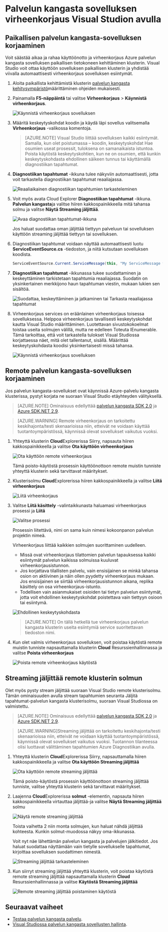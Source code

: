 <properties
   pageTitle="Virheenkorjaus sovelluksesi Visual Studiossa | Microsoft Azure"
   description="Paranna luotettavuutta ja suorituskykyä palvelujen kehittämällä ja virheenkorjaus ne Visual Studiossa paikallista kehittämistä klusterissa."
   services="service-fabric"
   documentationCenter=".net"
   authors="vturecek"
   manager="timlt"
   editor=""/>

<tags
   ms.service="service-fabric"
   ms.devlang="dotnet"
   ms.topic="article"
   ms.tgt_pltfrm="na"
   ms.workload="na"
   ms.date="06/21/2016"
   ms.author="vturecek;mikhegn"/>

# <a name="debug-your-service-fabric-application-by-using-visual-studio"></a>Palvelun kangasta sovelluksen virheenkorjaus Visual Studion avulla

## <a name="debug-a-local-service-fabric-application"></a>Paikallisen palvelun kangasta-sovelluksen korjaaminen

Voit säästää aikaa ja rahaa käyttöönotto ja virheenkorjaus Azure palvelun kangasta sovelluksen paikallisen tietokoneen kehittäminen klusterin. Visual Studio voit ottaa käyttöön sovelluksen paikallisen klusterin ja yhdistää viivalla automaattisesti virheenkorjaus sovelluksen esiintymät.

1. Aloita paikallista kehittämistä klusterin [palvelun kangasta kehitysympäristö](service-fabric-get-started.md)määrittäminen ohjeiden mukaisesti.

2. Painamalla **F5-näppäintä** tai valitse **Virheenkorjaus** > **Käynnistä virheenkorjaus**.

    ![Käynnistä virheenkorjaus sovelluksen][startdebugging]

3. Määritä keskeytyskohdat koodin ja käydä läpi sovellus valitsemalla **Virheenkorjaus** -valikossa komentoja.

    > [AZURE.NOTE] Visual Studio liittää sovelluksen kaikki esiintymät. Samalla, kun olet poistumassa – koodin, keskeytyskohdat Hae osumien useat prosessit, tuloksena on samanaikaista istuntoa. Poista käytöstä keskeytyskohtien, kun ne on osumien, että kunkin keskeytyskohdasta ehdollinen säikeen tunnus tai käyttämällä diagnostiikan tapahtumat.

4. **Diagnostiikan tapahtumat** -ikkuna tulee näkyviin automaattisesti, jotta voit tarkastella diagnostiikan tapahtumat reaaliajassa.

    ![Reaaliaikainen diagnostiikan tapahtumien tarkasteleminen][diagnosticevents]

5. Voit myös avata Cloud Explorer **Diagnostiikan tapahtumat** -ikkuna.  **Palvelun kangasta**ja valitse hiiren kakkospainikkeella mitä tahansa solmu ja valitse **Näytä Streaming jäljittää**.

    ![Avaa diagnostiikan tapahtumat-ikkuna][viewdiagnosticevents]

    Jos haluat suodattaa oman jäljittää tiettyyn palveluun tai sovelluksen käyttöön streaming jäljittää tiettyyn tai sovelluksen.

6. Diagnostiikan tapahtumat voidaan näyttää automaattisesti luotu **ServiceEventSource.cs** -tiedoston, ja niitä kutsutaan sovelluksen koodista.

    ```csharp
    ServiceEventSource.Current.ServiceMessage(this, "My ServiceMessage with a parameter {0}", result.Value.ToString());
    ```

7. **Diagnostiikan tapahtumat** -ikkunassa tukee suodattaminen ja keskeyttäminen tarkistetaan tapahtumia reaaliajassa.  Suodatin on yksinkertainen merkkijono haun tapahtuman viestin, mukaan lukien sen sisältöä.

    ![Suodattaa, keskeyttäminen ja jatkaminen tai Tarkasta reaaliajassa tapahtumat][diagnosticeventsactions]

8. Virheenkorjaus services on eräänlainen virheenkorjaus toisessa sovelluksessa. Helppoa virheenkorjaus tavallisesti keskeytyskohdat kautta Visual Studio määrittäminen. Luotettavan sivustokokoelmat toistaa useita solmujen välillä, mutta ne edelleen Toteuta IEnumerable. Tämä tarkoittaa, että voit tarkastella tulokset Visual Studiossa korjattaessa näet, mitä olet tallentanut, sisällä. Määrittää keskeytyskohdasta koodisi yksinkertaisesti missä tahansa.

    ![Käynnistä virheenkorjaus sovelluksen][breakpoint]

<!--Every topic should have next steps and links to the next logical set of content to keep the customer engaged-->

## <a name="debug-a-remote-service-fabric-application"></a>Remote palvelun kangasta-sovelluksen korjaaminen

Jos palvelun kangasta-sovellukset ovat käynnissä Azure-palvelu kangasta klusterissa, pystyt korjata ne suoraan Visual Studio etäyhteyden välityksellä.

> [AZURE.NOTE] Ominaisuus edellyttää [palvelun kangasta SDK 2.0](http://www.microsoft.com/web/handlers/webpi.ashx?command=getinstallerredirect&appid=MicrosoftAzure-ServiceFabric-VS2015) ja [Azure SDK.NET 2.9](https://azure.microsoft.com/downloads/).    

<!-- -->
> [AZURE.WARNING] Remote virheenkorjaus on tarkoitettu keskihajonta/testi skenaarioissa niin, etteivät ne voidaan käyttää tuotantoympäristössä, käynnissä olevat sovellukset vaikutus vuoksi.

1. Yhteyttä klusterin **Cloud**Explorerissa Siirry, napsauta hiiren kakkospainikkeella ja valitse **Ota käyttöön virheenkorjaus**

    ![Ota käyttöön remote virheenkorjaus][enableremotedebugging]

    Tämä poisto-käytöstä prosessin käyttöönottoon remote muistin tunniste yhteyttä klusterin sekä tarvittavat määritykset.

2. Klusterisolmu **Cloud**Explorerissa hiiren kakkospainikkeella ja valitse **Liitä virheenkorjaus**

    ![Liitä virheenkorjaus][attachdebugger]

3. Valitse **Liitä käsittely** -valintaikkunasta haluamasi virheenkorjaus prosessi ja **Liitä**

    ![Valitse prosessi][chooseprocess]

    Prosessin liitettävä, nimi on sama kuin nimesi kokoonpanon palvelun projektin nimeä.

    Virheenkorjaus liittää kaikkien solmujen suorittaminen uudelleen.
    - Missä ovat virheenkorjaus tilattomien palvelun tapauksessa kaikki esiintymät palvelun kaikissa solmuissa kuuluvat virheenkorjausistunnon.
    - Jos korjattava tilallisten palvelu, vain ensisijainen se minkä tahansa osion on aktiivinen ja näin ollen pyydetty virheenkorjaus mukaan. Jos ensisijainen se siirtää virheenkorjausistunnon aikana, replika käsittely on osa virheenkorjaus-istunto.
    - Todellisen vain asianmukaiset osioiden tai tietyn palvelun esiintymät, jotta voit ehdollinen keskeytyskohdat poistettava vain tiettyyn osioon tai esiintymä.

    ![Ehdollinen keskeytyskohdasta][conditionalbreakpoint]

    > [AZURE.NOTE] On tällä hetkellä tue virheenkorjaus palvelun kangasta klusterin useita esiintymiä service suoritettavan tiedoston nimi.

4. Kun olet valmis virheenkorjaus sovelluksen, voit poistaa käytöstä remote muistin tunniste napsauttamalla klusterin **Cloud** Resurssienhallinnassa ja valitse **Poista virheenkorjaus**

    ![Poista remote virheenkorjaus käytöstä][disableremotedebugging]

## <a name="streaming-traces-from-a-remote-cluster-node"></a>Streaming jäljittää remote klusterin solmun

Olet myös pysty stream jäljittää suoraan Visual Studio remote klusterisolmu. Tämän ominaisuuden avulla stream tapahtumien seuranta Jäljitä tapahtumat-palvelun kangasta klusterisolmu, suoraan Visual Studiossa on valmistettu.

> [AZURE.NOTE] Ominaisuus edellyttää [palvelun kangasta SDK 2.0](http://www.microsoft.com/web/handlers/webpi.ashx?command=getinstallerredirect&appid=MicrosoftAzure-ServiceFabric-VS2015) ja [Azure SDK.NET 2.9](https://azure.microsoft.com/downloads/).

<!-- -->
> [AZURE.WARNING]Streaming jäljittää on tarkoitettu keskihajonta/testi skenaarioissa niin, etteivät ne voidaan käyttää tuotantoympäristössä, käynnissä olevat sovellukset vaikutus vuoksi.
> Tuotannon tilanteessa olisi luottavat välittäminen tapahtumien Azure Diagnostiikan avulla.

1. Yhteyttä klusterin **Cloud**Explorerissa Siirry, napsauttamalla hiiren kakkospainikkeella ja valitse **Ota käyttöön Streaming jäljittää**

    ![Ota käyttöön remote streaming jäljittää][enablestreamingtraces]

    Tämä poisto-käytöstä prosessin käyttöönottoon streaming jäljittää tunniste, valitse yhteyttä klusterin sekä tarvittavat määritykset.

2. Laajenna **Cloud**Explorerissa **solmut** -elementin, napsauta hiiren kakkospainikkeella virtauttaa jäljittää-ja valitse **Näytä Streaming jäljittää** solmu

    ![Näytä remote streaming jäljittää][viewremotestreamingtraces]

    Toista vaihetta 2 niin monta solmujen, kun haluat nähdä jäljittää kohteesta. Kunkin solmut-muodossa näkyy oma-ikkunassa.

    Voit nyt näe lähettämän palvelun kangasta ja palvelujen jälkitiedot. Jos haluat suodattaa näyttämään vain tietylle sovellukselle tapahtumat, kirjoittaa sovelluksen suodattimen nimestä.

    ![Streaming jäljittää tarkasteleminen][viewingstreamingtraces]

4. Kun siirryt streaming jäljittää yhteyttä klusterin, voit poistaa käytöstä remote streaming jäljittää napsauttamalla klusterin **Cloud** Resurssienhallinnassa ja valitse **Käytöstä Streaming jäljittää**

    ![Remote streaming jäljittää poistaminen käytöstä][disablestreamingtraces]

## <a name="next-steps"></a>Seuraavat vaiheet

- [Testaa palvelun kangasta palvelu](service-fabric-testability-overview.md).
- [Visual Studiossa palvelun kangasta sovellusten hallinta](service-fabric-manage-application-in-visual-studio.md).

<!--Image references-->
[startdebugging]: ./media/service-fabric-debugging-your-application/startdebugging.png
[diagnosticevents]: ./media/service-fabric-debugging-your-application/diagnosticevents.png
[viewdiagnosticevents]: ./media/service-fabric-debugging-your-application/viewdiagnosticevents.png
[diagnosticeventsactions]: ./media/service-fabric-debugging-your-application/diagnosticeventsactions.png
[breakpoint]: ./media/service-fabric-debugging-your-application/breakpoint.png
[enableremotedebugging]: ./media/service-fabric-debugging-your-application/enableremotedebugging.png
[attachdebugger]: ./media/service-fabric-debugging-your-application/attachdebugger.png
[chooseprocess]: ./media/service-fabric-debugging-your-application/chooseprocess.png
[conditionalbreakpoint]: ./media/service-fabric-debugging-your-application/conditionalbreakpoint.png
[disableremotedebugging]: ./media/service-fabric-debugging-your-application/disableremotedebugging.png
[enablestreamingtraces]: ./media/service-fabric-debugging-your-application/enablestreamingtraces.png
[viewingstreamingtraces]: ./media/service-fabric-debugging-your-application/viewingstreamingtraces.png
[viewremotestreamingtraces]: ./media/service-fabric-debugging-your-application/viewremotestreamingtraces.png
[disablestreamingtraces]: ./media/service-fabric-debugging-your-application/disablestreamingtraces.png
